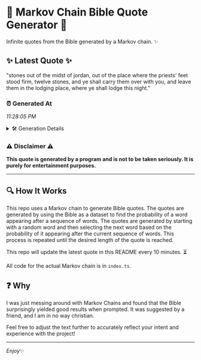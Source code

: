 # 📖 Markov Chain Bible Quote Generator 📖

Infinite quotes from the Bible generated by a Markov chain. ✨

## ✨ Latest Quote ✨
"stones out of the midst of jordan, out of the place where the priests' feet stood firm, twelve stones, and ye shall carry them over with you, and leave them in the lodging place, where ye shall lodge this night."

### ⏰ Generated At
*11:28:05 PM*

<details>
    <summary>🛠️ Generation Details</summary>
    <p>
        <strong>🌱 Seed:</strong> stones<br>
        <strong>🔄 Iterations:</strong> 39<br>
        <strong>📜 Context History:</strong><br>[ stones ]: out<br>[ stones, out ]: of<br>[ stones, out, of ]: the<br>[ stones, out, of, the ]: midst<br>[ stones, out, of, the, midst ]: of<br>[ stones, out, of, the, midst, of ]: jordan,<br>[ out, of, the, midst, of, jordan, ]: out<br>[ of, the, midst, of, jordan,, out ]: of<br>[ the, midst, of, jordan,, out, of ]: the<br>[ midst, of, jordan,, out, of, the ]: place<br>[ of, jordan,, out, of, the, place ]: where<br>[ jordan,, out, of, the, place, where ]: the<br>[ out, of, the, place, where, the ]: priests'<br>[ of, the, place, where, the, priests' ]: feet<br>[ the, place, where, the, priests', feet ]: stood<br>[ place, where, the, priests', feet, stood ]: firm,<br>[ where, the, priests', feet, stood, firm, ]: twelve<br>[ the, priests', feet, stood, firm,, twelve ]: stones,<br>[ priests', feet, stood, firm,, twelve, stones, ]: and<br>[ feet, stood, firm,, twelve, stones,, and ]: ye<br>[ stood, firm,, twelve, stones,, and, ye ]: shall<br>[ firm,, twelve, stones,, and, ye, shall ]: carry<br>[ twelve, stones,, and, ye, shall, carry ]: them<br>[ stones,, and, ye, shall, carry, them ]: over<br>[ and, ye, shall, carry, them, over ]: with<br>[ ye, shall, carry, them, over, with ]: you,<br>[ shall, carry, them, over, with, you, ]: and<br>[ carry, them, over, with, you,, and ]: leave<br>[ them, over, with, you,, and, leave ]: them<br>[ over, with, you,, and, leave, them ]: in<br>[ with, you,, and, leave, them, in ]: the<br>[ you,, and, leave, them, in, the ]: lodging<br>[ and, leave, them, in, the, lodging ]: place,<br>[ leave, them, in, the, lodging, place, ]: where<br>[ them, in, the, lodging, place,, where ]: ye<br>[ in, the, lodging, place,, where, ye ]: shall<br>[ the, lodging, place,, where, ye, shall ]: lodge<br>[ lodging, place,, where, ye, shall, lodge ]: this<br>[ place,, where, ye, shall, lodge, this ]: night.<br>
    </p>
</details>

### ⚠️ Disclaimer ⚠️
**This quote is generated by a program and is not to be taken seriously. It is purely for entertainment purposes.**

---

## 🔍 How It Works

This repo uses a Markov chain to generate Bible quotes. The quotes are generated by using the Bible as a dataset to find the probability of a word appearing after a sequence of words. The quotes are generated by starting with a random word and then selecting the next word based on the probability of it appearing after the current sequence of words. This process is repeated until the desired length of the quote is reached.

This repo will update the latest quote in this README every 10 minutes. ⏳

All code for the actual Markov chain is in `index.ts`.

## ❓ Why

I was just messing around with Markov Chains and found that the Bible surprisingly yielded good results when prompted. 
It was suggested by a friend, and I am in no way christian.

Feel free to adjust the text further to accurately reflect your intent and experience with the project!

---

*Enjoy*✨
